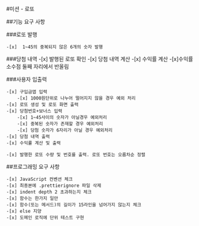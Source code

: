 #미션 - 로또

##기능 요구 사항

###로또 발행 

    -[x]  1~45의 중복되지 않은 6개의 숫자 발행 

###당첨 내역 
    -[x] 발행된 로또 확인
    -[x] 당첨 내역 계산
    -[x] 수익률 계산
        -[x]수익률 소수점 둘째 자리에서 반올림


###사용자 입출력

    -[x] 구입금앱 입력
        -[x] 1000원단위로 나누어 떨어지지 않을 경우 예외 처리
    -[x] 로또 생성 및 로또 화면 출력
    -[x] 당첨번호+보너스 입력
        -[x] 1~45사이의 숫자가 아닐경우 예외처리
        -[x] 중복된 숫자가 존재할 경우 예외처리
        -[x] 당첨 숫자가 6자리가 아닐 경우 예외처리
    -[x] 당첨 내역 출력
    -[x] 수익률 계산 및 출력

    -[x] 발행한 로또 수량 및 번호를 출력. 로또 번호는 오름차순 정렬


##프로그래밍 요구 사항

    -[x] JavaScript 컨벤션 체크
    -[x] 최종본에 .prettierignore 파일 삭제
    -[x] indent depth 2 초과하는지 체크
    -[x] 함수는 한가지 일만
    -[x] 함수(또는 메서드)의 길이가 15라인을 넘어가지 않는지 체크
    -[x] else 지양
    -[x] 도메인 로직에 단위 테스트 구현 
